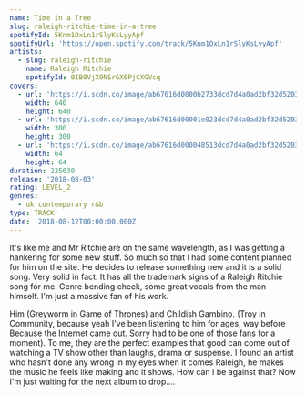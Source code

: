 ```yaml
---
name: Time in a Tree
slug: raleigh-ritchie-time-in-a-tree
spotifyId: 5Knm1OxLn1rSlyKsLyyApf
spotifyUrl: 'https://open.spotify.com/track/5Knm1OxLn1rSlyKsLyyApf'
artists:
  - slug: raleigh-ritchie
    name: Raleigh Ritchie
    spotifyId: 0IB0VjX9NSrGX6PjCXGVcq
covers:
  - url: 'https://i.scdn.co/image/ab67616d0000b2733dcd7d4a0ad2bf32d5203ae1'
    width: 640
    height: 640
  - url: 'https://i.scdn.co/image/ab67616d00001e023dcd7d4a0ad2bf32d5203ae1'
    width: 300
    height: 300
  - url: 'https://i.scdn.co/image/ab67616d000048513dcd7d4a0ad2bf32d5203ae1'
    width: 64
    height: 64
duration: 225630
release: '2018-08-03'
rating: LEVEL_2
genres:
  - uk contemporary r&b
type: TRACK
date: '2018-08-12T00:00:00.000Z'
---
```

It's like me and Mr Ritchie are on the same wavelength, as I was getting a hankering for some
new stuff. So much so that I had some content planned for him on the site. He decides to
release something new and it is a solid song. Very solid in fact. It has all the trademark
signs of a Raleigh Ritchie song for me. Genre bending check, some great vocals from the man
himself. I'm just a massive fan of his work.

Him (Greyworm in Game of Thrones) and Childish Gambino. (Troy in Community, because yeah
I've been listening to him for ages, way before Because the Internet came out. Sorry had
to be one of those fans for a moment). To me, they are the perfect examples that good can
come out of watching a TV show other than laughs, drama or suspense. I found an artist
who hasn't done any wrong in my eyes when it comes Raleigh, he makes the music he feels
like making and it shows. How can I be against that? Now I'm just waiting for the next
album to drop....
